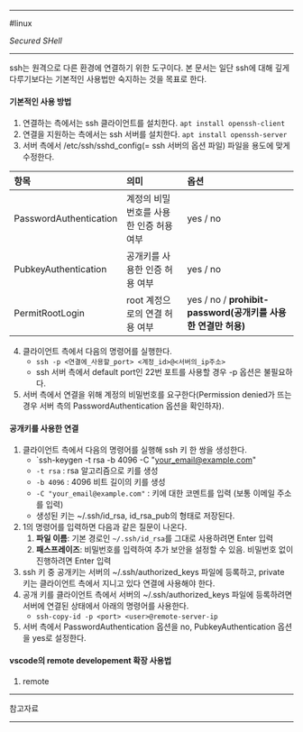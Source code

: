 
---

#linux

*Secured SHell*

---

ssh는 원격으로 다른 환경에 연결하기 위한 도구이다.
본 문서는 일단 ssh에 대해 깊게 다루기보다는 기본적인 사용법만 숙지하는 것을 목표로 한다.

#### 기본적인 사용 방법

1. 연결하는 측에서는 ssh 클라이언트를 설치한다. `apt install openssh-client`
2. 연결을 지원하는 측에서는 ssh 서버를 설치한다. `apt install openssh-server`
3. 서버 측에서 /etc/ssh/sshd_config(= ssh 서버의 옵션 파일) 파일을 용도에 맞게 수정한다.

| 항목                   | 의미                                    | 옵션                                                          |
|:---------------------- |:--------------------------------------- |:------------------------------------------------------------- |
| PasswordAuthentication | 계정의 비밀번호를 사용한 인증 허용 여부 | yes / no                                                      |
| PubkeyAuthentication   | 공개키를 사용한 인증 허용 여부          | yes / no                                                      |
| PermitRootLogin        | root 계정으로의 연결 허용 여부          | yes / no / **prohibit-password(공개키를 사용한 연결만 허용)** |

4. 클라이언트 측에서 다음의 명령어를 실행한다. 
	- `ssh -p <연결에_사용할_port> <계정_id>@<서버의_ip주소>`
	- ssh 서버 측에서 default port인 22번 포트를 사용할 경우 -p 옵션은 불필요하다.
5. 서버 측에서 연결을 위해 계정의 비밀번호를 요구한다(Permission denied가 뜨는 경우 서버 측의 PasswordAuthentication 옵션을 확인하자).

#### 공개키를 사용한 연결

1. 클라이언트 측에서 다음의 명령어를 실행해 ssh 키 한 쌍을 생성한다. 
	- `ssh-keygen -t rsa -b 4096 -C "your_email@example.com"
	- `-t rsa` : rsa 알고리즘으로 키를 생성
	- `-b 4096` : 4096 비트 길이의 키를 생성
	- `-C "your_email@example.com"` : 키에 대한 코멘트를 입력 (보통 이메일 주소를 입력)
	- 생성된 키는 ~/.ssh/id_rsa, id_rsa_pub의 형태로 저장된다.
2. 1의 명령어를 입력하면 다음과 같은 질문이 나온다.
	1. **파일 이름**: 기본 경로인 `~/.ssh/id_rsa`를 그대로 사용하려면 Enter 입력
	2. **패스프레이즈**: 비밀번호를 입력하여 추가 보안을 설정할 수 있음. 비밀번호 없이 진행하려면 Enter 입력
3. ssh 키 중 공개키는 서버의 ~/.ssh/authorized_keys 파일에 등록하고, private 키는 클라이언트 측에서 지니고 있다 연결에 사용해야 한다.
4. 공개 키를 클라이언트 측에서 서버의 ~/.ssh/authorized_keys 파일에 등록하려면 서버에 연결된 상태에서 아래의 명령어를 사용한다.
	- `ssh-copy-id -p <port> <user>@remote-server-ip`
5. 서버 측에서 PasswordAuthentication 옵션을 no, PubkeyAuthentication 옵션을 yes로 설정한다.

#### vscode의 remote developement 확장 사용법

1. remote

---

참고자료



---